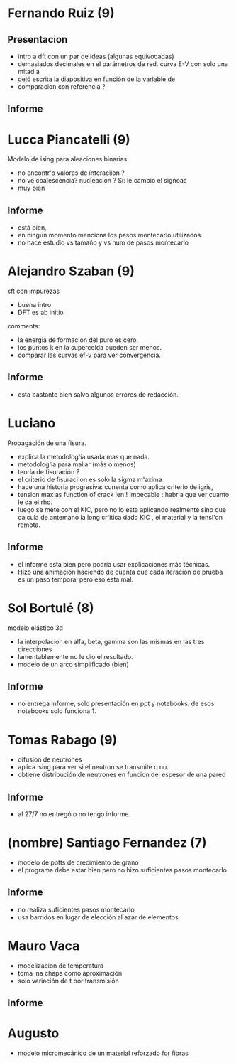 # Fernando Ruiz (9)

## Presentacion
- intro a dft con un par de ideas (algunas equivocadas)
- demasiados decimales en el parámetros de red. curva E-V con solo una mitad.a
- dejó escrita la diapositiva en función de la variable de
- comparacion con referencia ?

## Informe

# Lucca Piancatelli (9)

Modelo de ising para aleaciones binarias.

- no encontr'o valores de interaciion ?
- no ve coalescencia? nucleacion ? Sí: le cambio el signoaa
- muy bien

## Informe

- está bien,
- en ningún momento menciona los pasos montecarlo utilizados.
- no hace estudio vs tamaño y vs num de pasos montecarlo

# Alejandro Szaban (9)

sft con impurezas

- buena intro
- DFT es ab initio

comments: 
 - la energia de formacion del puro es cero.
 - los puntos k en la supercelda pueden ser menos.
 - comparar las curvas ef-v para ver convergencia.

## Informe

- esta bastante bien salvo algunos errores de redacción.

# Luciano
Propagación de una fisura.

- explica la metodolog'ia usada mas que nada. 
- metodolog'ia para mallar (más o menos)
- teoría de fisuración ?
- el criterio de fisuraci'on es solo la sigma m'axima
- hace una historia progresiva: cunenta como aplica criterio de igris, 
- tension max as function of crack len ! impecable : habria que ver cuanto le da el rho.
- luego se mete con el KIC, pero no lo esta aplicando realmente sino que calcula de antemano la long cr'itica 
dado KIC , el material y la tensi'on remota.

## Informe

- el informe esta bien pero podría usar explicaciones más técnicas. 
- Hizo una animación haciendo de cuenta que cada iteración de prueba es un paso temporal pero eso esta mal.



# Sol Bortulé (8)

modelo elástico 3d

- la interpolacion en alfa, beta, gamma son las mismas en las tres direcciones
- lamentablemente no le dio el resultado.
- modelo de un arco simplificado (bien)

## Informe

- no entrega informe, solo presentación en ppt y notebooks. de esos notebooks solo funciona 1.



# Tomas Rabago (9)

- difusion de neutrones 
- aplica ising para ver si el neutron se transmite o no.
- obtiene distribución de neutrones en funcion del espesor de una pared

## Informe

- al 27/7 no entregó o no tengo informe.



# (nombre) Santiago Fernandez (7)

- modelo de potts de crecimiento de grano
- el programa debe estar bien pero no hizo suficientes pasos montecarlo

## Informe

- no realiza suficientes pasos montecarlo
- usa barridos en lugar de elección al azar de elementos

# Mauro Vaca 

- modelizacion de temperatura
- toma ina chapa como aproximación
- solo variación de t por transmisión

## Informe

# Augusto

- modelo micromecánico de un material reforzado for fibras
